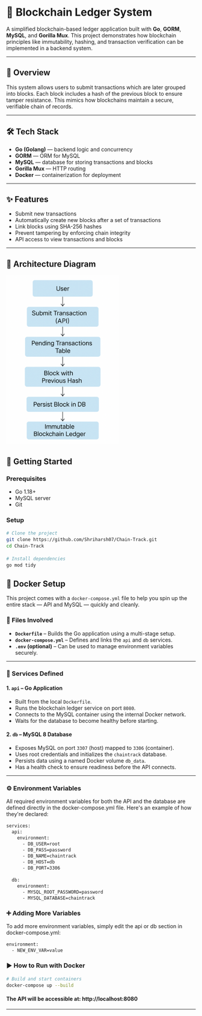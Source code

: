 # 🔗 Blockchain Ledger System

A simplified blockchain-based ledger application built with **Go**, **GORM**, **MySQL**, and **Gorilla Mux**. This project demonstrates how blockchain principles like immutability, hashing, and transaction verification can be implemented in a backend system.

---

## 🧠 Overview

This system allows users to submit transactions which are later grouped into blocks. Each block includes a hash of the previous block to ensure tamper resistance. This mimics how blockchains maintain a secure, verifiable chain of records.

---

## 🛠️ Tech Stack

- **Go (Golang)** — backend logic and concurrency
- **GORM** — ORM for MySQL
- **MySQL** — database for storing transactions and blocks
- **Gorilla Mux** — HTTP routing
- **Docker**  — containerization for deployment

---

## ✨ Features

- Submit new transactions
- Automatically create new blocks after a set of transactions
- Link blocks using SHA-256 hashes
- Prevent tampering by enforcing chain integrity
- API access to view transactions and blocks

---

## 🧱 Architecture Diagram
<img src="resources/flowchart.png" alt="Blockchain Flow" width="300" height="450"/>

## 🚀 Getting Started

### Prerequisites

- Go 1.18+
- MySQL server
- Git

### Setup

```bash
# Clone the project
git clone https://github.com/Shriharsh07/Chain-Track.git
cd Chain-Track

# Install dependencies
go mod tidy
```

## 🐳 Docker Setup

This project comes with a `docker-compose.yml` file to help you spin up the entire stack — API and MySQL — quickly and cleanly.

### 📁 Files Involved

- **`Dockerfile`** – Builds the Go application using a multi-stage setup.
- **`docker-compose.yml`** – Defines and links the `api` and `db` services.
- **`.env` (optional)** – Can be used to manage environment variables securely.

---

### 🧱 Services Defined

#### 1. `api` – Go Application

- Built from the local `Dockerfile`.
- Runs the blockchain ledger service on port `8080`.
- Connects to the MySQL container using the internal Docker network.
- Waits for the database to become healthy before starting.

#### 2. `db` – MySQL 8 Database

- Exposes MySQL on port `3307` (host) mapped to `3306` (container).
- Uses root credentials and initializes the `chaintrack` database.
- Persists data using a named Docker volume `db_data`.
- Has a health check to ensure readiness before the API connects.

---

### ⚙️ Environment Variables
All required environment variables for both the API and the database are defined directly in the docker-compose.yml file.
Here's an example of how they're declared:

```
services:
  api:
    environment:
      - DB_USER=root
      - DB_PASS=password
      - DB_NAME=chaintrack
      - DB_HOST=db
      - DB_PORT=3306

  db:
    environment:
      - MYSQL_ROOT_PASSWORD=password
      - MYSQL_DATABASE=chaintrack
```

### ➕ Adding More Variables
To add more environment variables, simply edit the api or db section in docker-compose.yml:
```
environment:
  - NEW_ENV_VAR=value
```

### ▶️ How to Run with Docker

```bash
# Build and start containers
docker-compose up --build
```

#### The API will be accessible at: http://localhost:8080
---